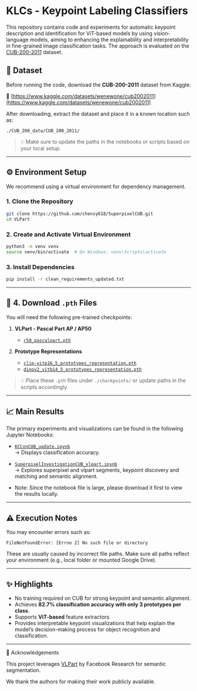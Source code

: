 # KLCs - Keypoint Labeling Classifiers

This repository contains code and experiments for automatic keypoint description and identification for ViT-based models by using vision-language models, aiming to enhancing the explainability and interpretability in fine-grained image classification tasks. The approach is evaluated on the [CUB-200-2011](https://www.kaggle.com/datasets/wenewone/cub2002011) dataset.


## 📁 Dataset

Before running the code, download the **CUB-200-2011** dataset from Kaggle:

🔗 [https://www.kaggle.com/datasets/wenewone/cub2002011](https://www.kaggle.com/datasets/wenewone/cub2002011)

After downloading, extract the dataset and place it in a known location such as: 
```
./CUB_200_data/CUB_200_2011/
```
> 💡 Make sure to update the paths in the notebooks or scripts based on your local setup.

---

## ⚙️ Environment Setup

We recommend using a virtual environment for dependency management.

### 1. Clone the Repository

```bash
git clone https://github.com/chensy618/SuperpixelCUB.git
cd VLPart
```

### 2. Create and Activate Virtual Environment

```bash
python3 -m venv venv
source venv/bin/activate  # On Windows: venv\Scripts\activate
```

### 3. Install Dependencies

```bash
pip install -r clean_requirements_updated.txt
```

---

## 🔽 4. Download `.pth` Files

You will need the following pre-trained checkpoints:

1. **VLPart - Pascal Part AP / AP50**
   - [`r50_pascalpart.pth`](https://github.com/facebookresearch/VLPart/blob/main/MODEL_ZOO.md)

2. **Prototype Representations**
   - [`clip-vitp16_5_prototypes_representation.pth`](https://drive.google.com/drive/folders/1KmM5eDKc-7xBI0FSni2UfWP0j_kdMNyU?usp=drive_link)
   - [`dinov2_vitb14_5_prototypes_representation.pth`](https://drive.google.com/drive/folders/1KmM5eDKc-7xBI0FSni2UfWP0j_kdMNyU?usp=drive_link)

> 💡 Place these `.pth` files under `./checkpoints/` or update paths in the scripts accordingly.

---

## 📈 Main Results

The primary experiments and visualizations can be found in the following Jupyter Notebooks:

- [`KCConCUB_update.ipynb`](KCConCUB_update.ipynb)  
  → Displays classification accuracy.

- [`SuperpixelInvestigationCUB_vlpart.ipynb`](SuperpixelInvestigationCUB_vlpart.ipynb)  
  → Explores superpixel and vlpart segments, keypoint discovery and matching and semantic alignment.

- Note: Since the notebook file is large, please download it first to view the results locally.
---

## ⚠️ Execution Notes

You may encounter errors such as:

```
FileNotFoundError: [Errno 2] No such file or directory
```

These are usually caused by incorrect file paths. Make sure all paths reflect your environment (e.g., local folder or mounted Google Drive).

---

## ✨ Highlights

- No training required on CUB for strong keypoint and semantic alignment.
- Achieves **82.7% classification accuracy with only 3 prototypes per class**.
- Supports **ViT-based** feature extractors.
- Provides interpretable keypoint visualizations that help explain the model’s decision-making process for object recognition and classification.

---

🙏 Acknowledgements

This project leverages [VLPart](https://github.com/facebookresearch/VLPart) by Facebook Research for semantic segmentation.

We thank the authors for making their work publicly available.